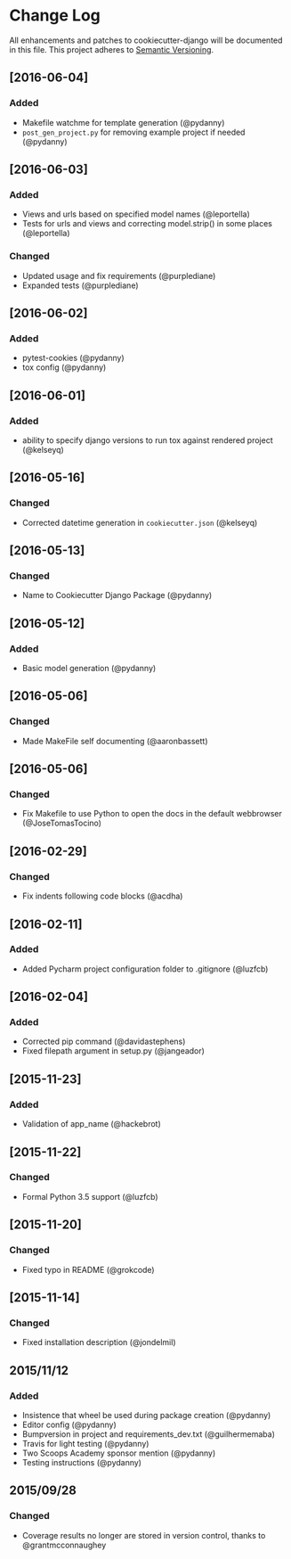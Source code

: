 # Change Log
All enhancements and patches to cookiecutter-django will be documented in this file.
This project adheres to [Semantic Versioning](http://semver.org/).

## [2016-06-04]
### Added
- Makefile watchme for template generation (@pydanny)
- `post_gen_project.py` for removing example project if needed (@pydanny)

## [2016-06-03]
### Added
- Views and urls based on specified model names (@leportella)
- Tests for urls and views and correcting model.strip() in some places (@leportella)

### Changed
- Updated usage and fix requirements (@purplediane)
- Expanded tests (@purplediane)

## [2016-06-02]
### Added
- pytest-cookies (@pydanny)
- tox config (@pydanny)

## [2016-06-01]
### Added
- ability to specify django versions to run tox against rendered project (@kelseyq)

## [2016-05-16]
### Changed
- Corrected datetime generation in `cookiecutter.json` (@kelseyq)

## [2016-05-13]
### Changed
- Name to Cookiecutter Django Package (@pydanny)

## [2016-05-12]
### Added
- Basic model generation (@pydanny)

## [2016-05-06]
### Changed
- Made MakeFile self documenting (@aaronbassett)

## [2016-05-06]
### Changed
- Fix Makefile to use Python to open the docs in the default webbrowser (@JoseTomasTocino)

## [2016-02-29]
### Changed
- Fix indents following code blocks (@acdha)

## [2016-02-11]
### Added
- Added Pycharm project configuration folder to .gitignore (@luzfcb)

## [2016-02-04]
### Added
- Corrected pip command (@davidastephens)
- Fixed filepath argument in setup.py (@jangeador)

## [2015-11-23]
### Added
- Validation of app_name (@hackebrot)

## [2015-11-22]
### Changed
- Formal Python 3.5 support (@luzfcb)

## [2015-11-20]
### Changed
- Fixed typo in README (@grokcode)

## [2015-11-14]
### Changed
- Fixed installation description (@jondelmil)

## 2015/11/12
### Added
- Insistence that wheel be used during package creation (@pydanny)
- Editor config (@pydanny)
- Bumpversion in project and requirements_dev.txt (@guilhermemaba)
- Travis for light testing (@pydanny)
- Two Scoops Academy sponsor mention (@pydanny)
- Testing instructions (@pydanny)

## 2015/09/28
### Changed
* Coverage results no longer are stored in version control, thanks to @grantmcconnaughey
